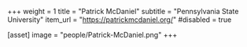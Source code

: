 +++
weight = 1
title = "Patrick McDaniel"
subtitle = "Pennsylvania State University"
item_url = "https://patrickmcdaniel.org/"
#disabled = true

[asset]
  image = "people/Patrick-McDaniel.png"
+++
